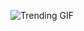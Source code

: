 
<!-- GIF_SECTION -->
![Trending GIF](https://media4.giphy.com/media/v1.Y2lkPThiYjIxNzcycTltOGdoemVyc29rZnU2Zmdvbm5kbDcwbHFneXh2dGpmMGVsY2RueiZlcD12MV9naWZzX3NlYXJjaCZjdD1n/Lny6Rw04nsOOc/giphy.gif)
<!-- END_GIF_SECTION -->
